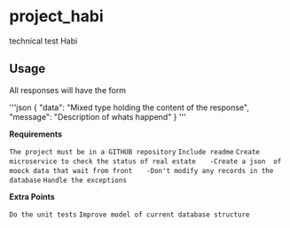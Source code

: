 # project_habi
technical test Habi

## Usage

All responses will have the form

'''json
{
    "data": "Mixed type holding the content of the response",
    "message": "Description of whats happend"
}
'''

**Requirements**

`The project must be in a GITHUB repository`
`Include readme`
`Create microservice to check the status of real estate`
`   -Create a json  of moock data that wait from front`
`   -Don't modify any records in the database`
`Handle the exceptions`

**Extra Points**

`Do the unit tests`
`Improve model of current database structure`
